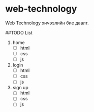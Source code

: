 # web-technology

Web Technology хичээлийн бие даалт.

##TODO List
1. home
    -[ ] html
    -[ ] css
    -[ ] js
2. login
    -[ ] html
    -[ ] css
    -[ ] js
3. sign up
    -[ ] html
    -[ ] css
    -[ ] js
